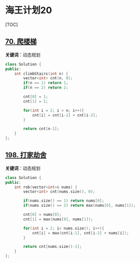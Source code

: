 # 海王计划20

[TOC]



## [70. 爬楼梯](https://leetcode.cn/problems/climbing-stairs/)

**关键词**：动态规划

~~~c++
class Solution {
public:
    int climbStairs(int n) {
        vector<int> cnt(n, 0);
        if(n == 1) return 1;
        if(n == 2) return 2;

        cnt[0] = 1;
        cnt[1] = 2;

        for(int i = 2; i < n; i++){
            cnt[i] = cnt[i-1] + cnt[i-2];
        }

        return cnt[n-1];
    }
};
~~~



## [198. 打家劫舍](https://leetcode.cn/problems/house-robber/)

**关键词**：动态规划

~~~c++
class Solution {
public:
    int rob(vector<int>& nums) {
        vector<int> cnt(nums.size(), 0);

        if(nums.size() == 1) return nums[0];
        if(nums.size() == 2) return max(nums[0], nums[1]);

        cnt[0] = nums[0];
        cnt[1] = max(nums[0], nums[1]);

        for(int i = 2; i< nums.size(); i++){
            cnt[i] = max(cnt[i-1], cnt[i-2] + nums[i]);
        }

        return cnt[nums.size()-1];
    }
};
~~~

